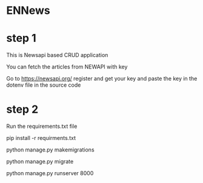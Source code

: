 # ENNews

# step 1
This is Newsapi based CRUD application

You can fetch the articles from NEWAPI with key

Go to https://newsapi.org/ register and get your key and paste the key in the dotenv file in the source code


# step 2 

Run the requirements.txt file

pip install -r requirments.txt


python manage.py makemigrations

python manage.py migrate

python manage.py runserver 8000

